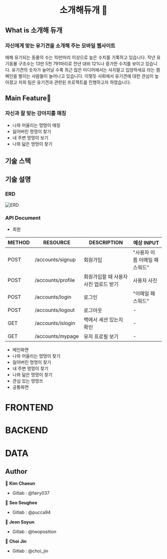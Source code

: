 <h1 align="center">소개해듀개 🐶</h1>


## What is 소개해 듀개 

### 자신에게 맞는 유기견을 소개해 주는 모바일 웹사이트

매해 유기되는 동물의 수는 10만마리 이상으로 높은 수치를 기록하고 있습니다.
작년 유기동물 구조수는 13만 5천 791마리로 전년 대비 12%나 증가한 수치를 보이고 있습니다.
유기견의 숫자가 늘어날 수록 최근 많은 미디어에서는 사지말고 입양하세요 라는 캠페인을 벌이는 사람들이 늘어나고 있습니다.
이렇듯 사회에서 유기견에 대한 관심이 높아졌고 저희 팀은 유기견과 관련된 프로젝트를 진행하고자 하였습니다.

## Main Feature🐾
### 자신과 잘 맞는 강아지를 매칭
 - 나와 어울리는 멍멍이 매칭
 - 잃어버린 멍멍이 찾기
 - 내 주변 멍멍이 보기 
 - 나와 닯은 멍멍이 찾기


## 기술 스택

## 기술 설명 

### ERD 
![ERD](https://cdn.discordapp.com/attachments/749825922936602695/755349369066094672/unknown.png)
### API Document
 - 회원

|METHOD	|RESOURCE	|DESCRIPTION	|예상 INPUT|
|-------|-----------|---------------|----------| 
|POST	|/accounts/signup	|회원가입	|"사용자 이름 이메일 패스워드"|
|POST	|/accounts/profile	|회원가입할 때 사용자 사진 업로드 받기|	사용자 사진|
|POST	|/accounts/login	|로그인	|"이메일 패스워드"|
|POST	|/accounts/logout	|로그아웃	|-|
|GET	|/accounts/islogin	|백에서 세션 있는지 확인|-|
|GET	|/accounts/mypage	|유저 프로필 보기|-|
 - 메인화면
 - 나와 어울리는 멍멍이 찾기
 - 잃어버린 멍멍이 찾기
 - 내 주변 멍멍이 찾기
 - 나와 닮은 멍멍이 찾기
 - 관심 있는 멍멍쓰
 - 공통화면 
# FRONTEND

# BACKEND

# DATA

## Author 

 🙋 **Kim Chaeun**
 - Gitlab : @fairy037

 💁 **Seo Seughee**
 - Gitlab : @pucca94

 🙆 **Jeon Soyun**
 - Gitlab :  @twoposition 

 🙎 **Choi Jin**
 - Gitlab :  @choi_jin